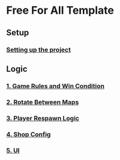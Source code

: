 # Free For All Template

## Setup

### [Setting up the project](./Setup/setup.md)

## Logic 

### [1. Game Rules and Win Condition](./Logic/game_rules.md)

### [2. Rotate Between Maps](./Logic/map_rotate.md)

### [3. Player Respawn Logic](./Logic/player_respawn.md)

### [4. Shop Config](./Logic/shop_config.md)

### [5. UI](./Logic/ui.md)


